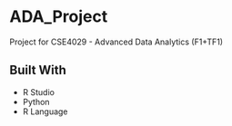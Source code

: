 # ADA_Project
Project for CSE4029 - Advanced Data Analytics (F1+TF1)

## Built With

- R Studio
- Python
- R Language
